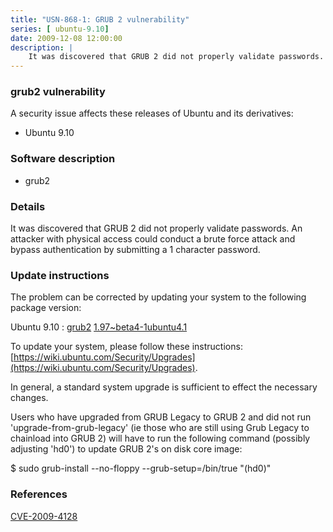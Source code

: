 ```yaml
---
title: "USN-868-1: GRUB 2 vulnerability"
series: [ ubuntu-9.10]
date: 2009-12-08 12:00:00
description: |
    It was discovered that GRUB 2 did not properly validate passwords. An attacker with physical access could conduct a brute force attack and bypass authentication by submitting a 1 character password. 
--- 
```

 
### grub2 vulnerability

A security issue affects these releases of Ubuntu and its derivatives:

* Ubuntu 9.10

### Software description

* grub2 

### Details

It was discovered that GRUB 2 did not properly validate passwords. An attacker with physical access could conduct a brute force attack and bypass authentication by submitting a 1 character password. 

### Update instructions

The problem can be corrected by updating your system to the following package version:

Ubuntu 9.10
 : [grub2](https://launchpad.net/ubuntu/+source/grub2) <span> [1.97~beta4-1ubuntu4.1](https://launchpad.net/ubuntu/+source/grub2/1.97~beta4-1ubuntu4.1) </span> 

To update your system, please follow these instructions: [https://wiki.ubuntu.com/Security/Upgrades](https://wiki.ubuntu.com/Security/Upgrades).

In general, a standard system upgrade is sufficient to effect the necessary changes.

Users who have upgraded from GRUB Legacy to GRUB 2 and did not run &#39;upgrade-from-grub-legacy&#39; (ie those who are still using Grub Legacy to chainload into GRUB 2) will have to run the following command (possibly adjusting &#39;hd0&#39;) to update GRUB 2&#39;s on disk core image:

$ sudo grub-install --no-floppy --grub-setup=/bin/true &quot;(hd0)&quot;

### References

 [CVE-2009-4128](http://people.ubuntu.com/~ubuntu-security/cve/CVE-2009-4128)
 
